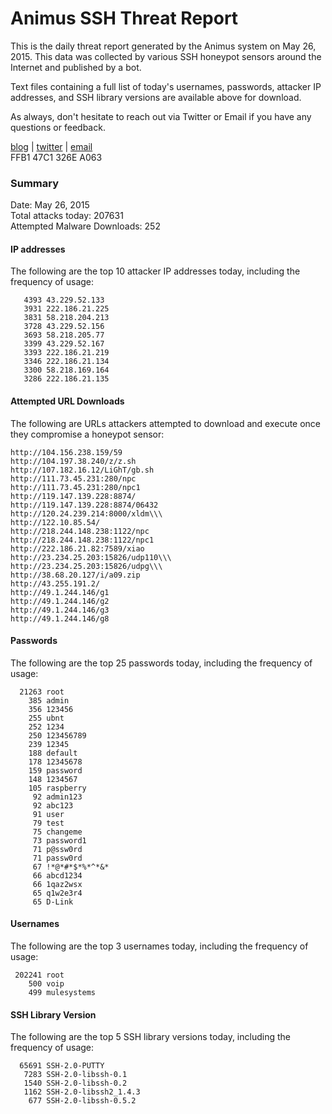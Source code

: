 # Animus SSH Threat Report

This is the daily threat report generated by the Animus system on May 26, 2015. This data was collected by various SSH honeypot sensors around the Internet and published by a bot.  

Text files containing a full list of today's usernames, passwords, attacker IP addresses, and SSH library versions are available above for download.  

As always, don't hesitate to reach out via Twitter or Email if you have any questions or feedback.  

[blog](http://morris.guru) | [twitter](https://twitter.com/andrew___morris) | [email](mailto:andrew@morris.guru)  
FFB1 47C1 326E A063  

### Summary

Date: May 26, 2015  
Total attacks today: 207631  
Attempted Malware Downloads: 252 

#### IP addresses
The following are the top 10 attacker IP addresses today, including the frequency of usage:
```
   4393 43.229.52.133
   3931 222.186.21.225
   3831 58.218.204.213
   3728 43.229.52.156
   3693 58.218.205.77
   3399 43.229.52.167
   3393 222.186.21.219
   3346 222.186.21.134
   3300 58.218.169.164
   3286 222.186.21.135
```

#### Attempted URL Downloads
The following are URLs attackers attempted to download and execute once they compromise a honeypot sensor:
```
http://104.156.238.159/59
http://104.197.38.240/z/z.sh
http://107.182.16.12/LiGhT/gb.sh
http://111.73.45.231:280/npc
http://111.73.45.231:280/npc1
http://119.147.139.228:8874/
http://119.147.139.228:8874/06432
http://120.24.239.214:8000/xldm\\\
http://122.10.85.54/
http://218.244.148.238:1122/npc
http://218.244.148.238:1122/npc1
http://222.186.21.82:7589/xiao
http://23.234.25.203:15826/udp110\\\
http://23.234.25.203:15826/udpg\\\
http://38.68.20.127/i/a09.zip
http://43.255.191.2/
http://49.1.244.146/g1
http://49.1.244.146/g2
http://49.1.244.146/g3
http://49.1.244.146/g8
```

#### Passwords
The following are the top 25 passwords today, including the frequency of usage:
```
  21263 root
    385 admin
    356 123456
    255 ubnt
    252 1234
    250 123456789
    239 12345
    188 default
    178 12345678
    159 password
    148 1234567
    105 raspberry
     92 admin123
     92 abc123
     91 user
     79 test
     75 changeme
     73 password1
     71 p@ssw0rd
     71 passw0rd
     67 !*@*#*$*%*^*&*
     66 abcd1234
     66 1qaz2wsx
     65 q1w2e3r4
     65 D-Link
```

#### Usernames
The following are the top 3 usernames today, including the frequency of usage:
```
 202241 root
    500 voip
    499 mulesystems
```

#### SSH Library Version
The following are the top 5 SSH library versions today, including the frequency of usage:
```
  65691 SSH-2.0-PUTTY
   7283 SSH-2.0-libssh-0.1
   1540 SSH-2.0-libssh-0.2
   1162 SSH-2.0-libssh2_1.4.3
    677 SSH-2.0-libssh-0.5.2
```
